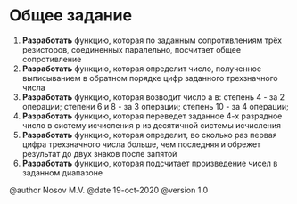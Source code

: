 # Общее задание
1. **Разработать** функцию, которая по заданным сопротивлениям трёх резисторов, соединенных паралельно, посчитает общее сопротивление
2. **Разработать** функцию, которая определит число, полученное выписыванием в обратном порядке цифр заданного трехзначного числа 
3. **Разработать** функцию, которая возводит число a в:
		 степень 4 - за 2 операции;
		 степени 6 и 8 - за 3 операции;
		 степень 10 - за 4 операции;
4. **Разработать** функцию, которая переведет заданное 4-х разрядное число в систему исчисления p из десятичной системы исчисления
5. **Разработать** функцию, которая определит, во сколько раз первая цифра трехзначного числа больше, чем последняя и обрежет результат до двух знаков после запятой
6. **Разработать** функцию, которая подсчитает произведение чисел в заданном диапазоне

@author Nosov M.V.
@date 19-oct-2020
@version 1.0

